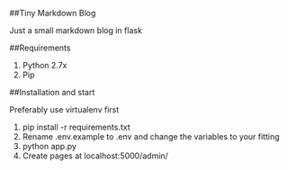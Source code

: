 ##Tiny Markdown Blog

Just a small markdown blog in flask

##Requirements

1. Python 2.7x
2. Pip

##Installation and start

Preferably use virtualenv first

1. pip install -r requirements.txt
4. Rename .env.example to .env and change the variables to your fitting
2. python app.py
3. Create pages at localhost:5000/admin/